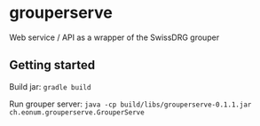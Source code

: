 # grouperserve
Web service / API as a wrapper of the SwissDRG grouper

## Getting started

Build jar:
`gradle build`

Run grouper server:
`java -cp build/libs/grouperserve-0.1.1.jar ch.eonum.grouperserve.GrouperServe`


